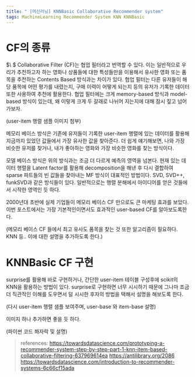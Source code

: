 ```yaml
---
title: " [머신러닝] KNNBasic Collaborative Recommender system"
tags: MachineLearning Recommender System KNN KNNBasic
---
```

# CF의 종류
$\ $ Collaborative Filter (CF)는 협업 필터라고 번역할 수 있다. 이는 일반적으로 우리가 추천하고자 하는 영화나 상품들에 대한 특성들만을 이용해서 유사한 영화 또는 품목을 추천하는 Contents Based 방식과는 차이가 있다. 협업 필터는 다른 유저들이 해당 품목에 어떤 평가를 내렸는지, 구매 이력이 어떻게 되는지 등의 유저가 기록한 데이터 또한 사용하여 추천에 활용한다. 협업 필터에는 크게 memory-based 방식과 model-based 방식이 있는데, 왜 이렇게 크게 두 갈래로 나뉘어 지는지에 대해 잠시 짚고 넘어가보자.

(user-item 행렬 샘플 이미지 첨부)

메모리 베이스 방식은 기존에 유저들이 기록한 user-item 행렬에 있는 데이터를 활용해 지금까지 있었던 값들에서 가장 유사한 값을 찾아준다. 더 쉽게 얘기해보면, 나와 가장 비슷한 유저를 찾거나, 내가 좋아하는 영화와 가장 비슷한 영화를 찾는 방식이다.

모델 베이스 방식은 위의 방식과는 조금 더 다르게 예측의 영역을 넘본다. 현재 있는 데이터 행렬을 Latent factor를 활용해 decomposition을 해낸 후 다시 결합하여 sparse 파트들의 빈 값들을 찾아내는 MF 방식이 대표적인 방법이다. SVD, SVD++, funkSVD과 같은 방식들이 있다. 일반적으로는 행렬 분해에서 아이디어를 얻은 것들에서 시작한 영역인 듯 하다.

2000년대 초반에 실제 기업들이 메모리 베이스 CF 만으로도 큰 마케팅 효과를 보았다. 이번 포스트에서는 가장 기본적인이면서도 효과적인 user-based CF를 알아보도록한다.

(메모리 베이스 CF 들에서 최고 유사도 품목을 찾는 것 또한 알고리즘이 필요하다. KNN 등.. 이에 대한 설명을 추가하도록 한다.)

# KNNBasic CF 구현

surprise를 활용해 바로 구현하거나, 간단한 user-item 테이블 구성후에 scikit의 KNN을 활용하는 방법이 있다. surprise로 구현하면 너무 시시하기 때문에 그나마 조금 더 직관적인 이해를 도우면서 덜 시시한 후자의 방법을 택해서 설명을 해보도록 한다.

(다시 user-item 행렬 샘플 보여주며, user-base 와 item-base 설명)

이미지 하나 추가하면 좋을 듯 하다.

(파이썬 코드 쫘자락 및 설명)

> references:
  https://towardsdatascience.com/prototyping-a-recommender-system-step-by-step-part-1-knn-item-based-collaborative-filtering-637969614ea
  https://antilibrary.org/2086
  https://towardsdatascience.com/introduction-to-recommender-systems-6c66cf15ada
